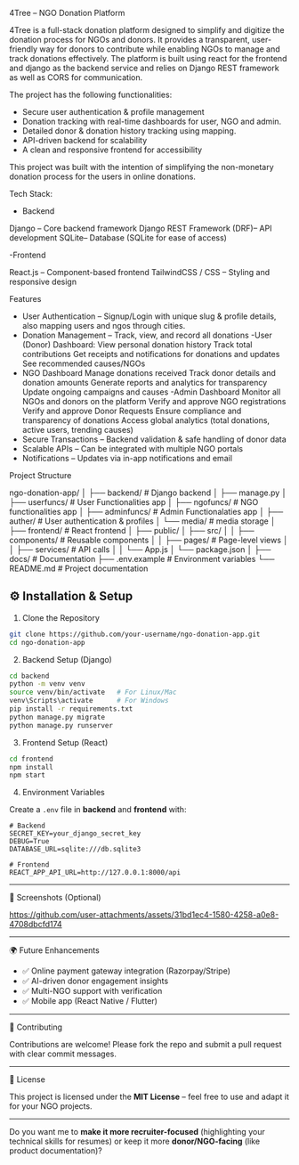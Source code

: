  4Tree – NGO Donation Platform

4Tree is a full-stack donation platform designed to simplify and digitize the donation process for NGOs and donors. It provides a transparent, user-friendly way for donors to contribute while enabling 
NGOs to manage and track donations effectively. The platform is built using react for the frontend and django as the backend service and relies on Django REST framework as well as CORS for communication.

The project has the following functionalities:

- Secure user authentication & profile management
- Donation tracking with real-time dashboards for user, NGO and admin.
- Detailed donor & donation history tracking using mapping.
- API-driven backend for scalability
- A clean and responsive frontend for accessibility

This project was built with the intention of simplifying the non-monetary donation process for the users in online donations.

Tech Stack:

- Backend

Django – Core backend framework
Django REST Framework (DRF)– API development
SQLite– Database (SQLite for ease of access)

-Frontend

React.js – Component-based frontend
TailwindCSS / CSS – Styling and responsive design

Features

- User Authentication – Signup/Login with unique slug & profile details, also mapping users and ngos through  cities.
- Donation Management – Track, view, and record all donations
-User (Donor) Dashboard:
View personal donation history
Track total contributions 
Get receipts and notifications for donations and updates
See recommended causes/NGOs
- NGO Dashboard
Manage donations received
Track donor details and donation amounts
Generate reports and analytics for transparency
Update ongoing campaigns and causes
-Admin Dashboard
Monitor all NGOs and donors on the platform
Verify and approve NGO registrations
Verify and approve Donor Requests
Ensure compliance and transparency of donations
Access global analytics (total donations, active users, trending causes)
- Secure Transactions – Backend validation & safe handling of donor data
- Scalable APIs – Can be integrated with multiple NGO portals
- Notifications – Updates via in-app notifications and email

Project Structure

ngo-donation-app/
│
├── backend/                # Django backend
│   ├── manage.py
│   ├── userfuncs/           # User Functionalities app
│   ├── ngofuncs/            # NGO functionalities app
│   ├── adminfuncs/          # Admin Functionalaties app
│   ├── auther/              # User authentication & profiles
│   └── media/                # media storage
│
├── frontend/               # React frontend
│   ├── public/
│   ├── src/
│   │   ├── components/     # Reusable components
│   │   ├── pages/          # Page-level views
│   │   ├── services/       # API calls
│   │   └── App.js
│   └── package.json
│
├── docs/                   # Documentation
├── .env.example            # Environment variables
└── README.md               # Project documentation




## ⚙️ Installation & Setup

 1. Clone the Repository

```bash
git clone https://github.com/your-username/ngo-donation-app.git
cd ngo-donation-app
```

 2. Backend Setup (Django)

```bash
cd backend
python -m venv venv
source venv/bin/activate   # For Linux/Mac
venv\Scripts\activate      # For Windows
pip install -r requirements.txt
python manage.py migrate
python manage.py runserver
```

3. Frontend Setup (React)

```bash
cd frontend
npm install
npm start
```

 4. Environment Variables

Create a `.env` file in **backend** and **frontend** with:

```env
# Backend
SECRET_KEY=your_django_secret_key
DEBUG=True
DATABASE_URL=sqlite:///db.sqlite3

# Frontend
REACT_APP_API_URL=http://127.0.0.1:8000/api
```

---

 📸 Screenshots (Optional)



https://github.com/user-attachments/assets/31bd1ec4-1580-4258-a0e8-4708dbcfd174



---

 🌍 Future Enhancements

* ✅ Online payment gateway integration (Razorpay/Stripe)
* ✅ AI-driven donor engagement insights
* ✅ Multi-NGO support with verification
* ✅ Mobile app (React Native / Flutter)

---

🤝 Contributing

Contributions are welcome! Please fork the repo and submit a pull request with clear commit messages.

---

 📜 License

This project is licensed under the **MIT License** – feel free to use and adapt it for your NGO projects.

---

Do you want me to **make it more recruiter-focused** (highlighting your technical skills for resumes) or keep it more **donor/NGO-facing** (like product documentation)?
